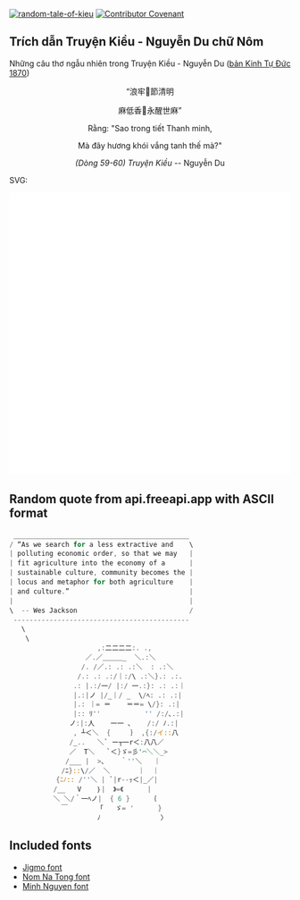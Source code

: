 [![random-tale-of-kieu](https://github.com/huuquyet/random-tale-of-kieu/actions/workflows/random-tale-of-kieu.yml/badge.svg)](https://github.com/huuquyet/random-tale-of-kieu/actions/workflows/random-tale-of-kieu.yml)
[![Contributor Covenant](https://img.shields.io/badge/Contributor%20Covenant-2.1-4baaaa.svg)](.github/CODE_OF_CONDUCT.md "Contributor Covenant 2.1")

## Trích dẫn Truyện Kiều - Nguyễn Du chữ Nôm

Những câu thơ ngẫu nhiên trong Truyện Kiều - Nguyễn Du ([bản Kinh Tự Đức 1870](https://vi.wikisource.org/wiki/Truy%E1%BB%87n_Ki%E1%BB%81u_(b%E1%BA%A3n_Kinh_T%E1%BB%B1_%C4%90%E1%BB%A9c_1870)))

<div align="center">
<!-- START_KIEU -->
      <p class="nom">“浪牢𥪝節清明</p>
      <p class="nom">麻低香𤌋永醒世麻”</p>
      <p class="quocngu">Rằng: "Sao trong tiết Thanh minh,</p>
      <p class="quocngu">Mà đây hương khói vắng tanh thế mà?"</p>
      <p class="author"><i>(Dòng 59-60) Truyện Kiều</i> -- Nguyễn Du</p>
<!-- END_KIEU -->
</div>

SVG:

<div align="center">
  <img src="./assets/random-kieu.svg" alt="The Tale of Kieu - Nguyen Du">
</div>

## Random quote from api.freeapi.app with ASCII format

<!-- START_QUOTE -->
```rust
 ____________________________________________
/ “As we search for a less extractive and    \
| polluting economic order, so that we may   |
| fit agriculture into the economy of a      |
| sustainable culture, community becomes the |
| locus and metaphor for both agriculture    |
| and culture.”                              |
|                                            |
\  -- Wes Jackson                            /
 --------------------------------------------
   \
    \
                      ,:二二二二:. .,
                   ／.／＿＿＿_  ＼.:＼
                  /. /／.: .: .:＼  : .:＼
                 /.: .: .:/｜:/\ .:＼}.: .:.
                .: |.:/一/ |:/ 一.:}: .: .:｜
                |.:|ノ |/_｜/ _  \/ﾍ: .: .:|
                |.: ｜= ＝    ＝＝= \/}: .:|
                |:: ﾘ''           '' /:/､.:|
               ノ:|:人    一一 ､    /:/ ﾉ.:|
                , ┴＜＼  {     ｝ ,{:/イ::八
               /_..   ＼` ー┬一r＜:八八／
               ／  T＼   `＜}ゞ=彡'⌒＼＼_>
              /___ |  >､    ｀''＼   ｜
             /ﾆ}::\/／  ＼       ｜  ｜
          　{ﾆﾉ:: /''＼ | `|r--ｯ＜|_／|
           /__   V    ｝|  》=《      |
           ＼ ＼/｀一ﾍノ|  { 6 }     ｛ 
             ￣        ｢   ゞ= '      }
                      ﾉ               〉 
```
<!-- END_QUOTE -->

## Included fonts

- [Jigmo font](https://github.com/kamichikoichi/jigmo)
- [Nom Na Tong font](https://github.com/nomfoundation/font)
- [Minh Nguyen font](https://github.com/TKYKmori/Minh-Nguyen)
